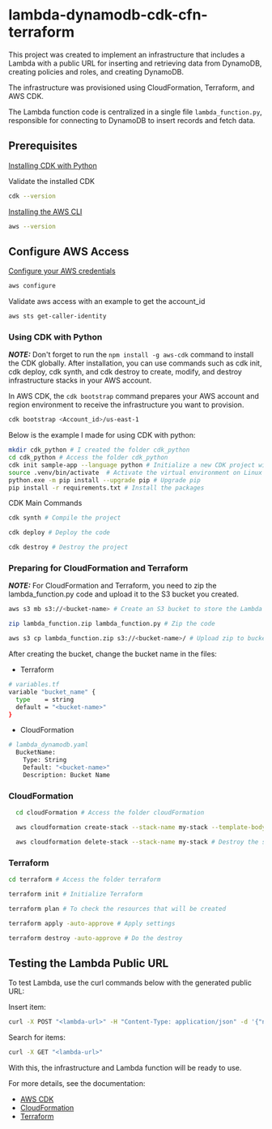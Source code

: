 # lambda-dynamodb-cdk-cfn-terraform

This project was created to implement an infrastructure that includes a Lambda with a public URL for inserting and retrieving data from DynamoDB, creating policies and roles, and creating DynamoDB.

The infrastructure was provisioned using CloudFormation, Terraform, and AWS CDK.

The Lambda function code is centralized in a single file `lambda_function.py`, responsible for connecting to DynamoDB to insert records and fetch data.

## Prerequisites
[Installing CDK with Python]( https://docs.aws.amazon.com/pt_br/cdk/v2/guide/work-with-cdk-python.html)

Validate the installed CDK
  ```bash
  cdk --version
  ```

[Installing the AWS CLI](https://docs.aws.amazon.com/pt_br/cli/latest/userguide/getting-started-install.html)
  ```bash
  aws --version
  ```

## Configure AWS Access
[Configure your AWS credentials](https://docs.aws.amazon.com/pt_br/cli/v1/userguide/cli-configure-files.html)
  ```bash
  aws configure
  ```

Validate aws access with an example to get the account_id
  ```bash
  aws sts get-caller-identity 
  ```

### Using CDK with Python
**_NOTE:_** Don't forget to run the `npm install -g aws-cdk` command to install the CDK globally.
After installation, you can use commands such as cdk init, cdk deploy, cdk synth, and cdk destroy to create, modify, and destroy infrastructure stacks in your AWS account.

In AWS CDK, the `cdk bootstrap` command prepares your AWS account and region environment to receive the infrastructure you want to provision.
  ```bash
 cdk bootstrap <Account_id>/us-east-1
   ```

Below is the example I made for using CDK with python:
  ```bash
  mkdir cdk_python # I created the folder cdk_python
  cd cdk_python # Access the folder cdk_python
  cdk init sample-app --language python # Initialize a new CDK project with a sample application using Python
  source .venv/bin/activate  # Activate the virtual environment on Linux or Mac
  python.exe -m pip install --upgrade pip # Upgrade pip
  pip install -r requirements.txt # Install the packages
  ```

CDK Main Commands
  
  ```bash
  cdk synth # Compile the project

  cdk deploy # Deploy the code

  cdk destroy # Destroy the project
   ```

### Preparing for CloudFormation and Terraform
**_NOTE:_** For CloudFormation and Terraform, you need to zip the lambda_function.py code and upload it to the S3 bucket you created.
  ```bash
  aws s3 mb s3://<bucket-name> # Create an S3 bucket to store the Lambda code

  zip lambda_function.zip lambda_function.py # Zip the code
  
  aws s3 cp lambda_function.zip s3://<bucket-name>/ # Upload zip to bucket
  ```

After creating the bucket, change the bucket name in the files:
- Terraform
```bash
# variables.tf
variable "bucket_name" {
  type    = string
  default = "<bucket-name>"
}
```

- CloudFormation
```bash
# lambda_dynamodb.yaml
  BucketName:
    Type: String
    Default: "<bucket-name>"
    Description: Bucket Name
```


### CloudFormation

```bash
  cd cloudFormation # Access the folder cloudFormation

  aws cloudformation create-stack --stack-name my-stack --template-body file://lambda_dynamodb.yaml --capabilities CAPABILITY_IAM # Create the CloudFormation stack

  aws cloudformation delete-stack --stack-name my-stack # Destroy the stack
   ```

### Terraform
```bash
cd terraform # Access the folder terraform

terraform init # Initialize Terraform

terraform plan # To check the resources that will be created

terraform apply -auto-approve # Apply settings

terraform destroy -auto-approve # Do the destroy
   ```

## Testing the Lambda Public URL
To test Lambda, use the curl commands below with the generated public URL:

Insert item:
```bash
curl -X POST "<lambda-url>" -H "Content-Type: application/json" -d '{"name": "Example Product", "price": 29.99}'
   ```

Search for items:
```bash
curl -X GET "<lambda-url>"
   ```

With this, the infrastructure and Lambda function will be ready to use.

For more details, see the documentation:
- [AWS CDK](https://docs.aws.amazon.com/cdk/v2/guide/home.html) 
- [CloudFormation](https://docs.aws.amazon.com/AWSCloudFormation/latest/UserGuide/Welcome.html)
- [Terraform](https://developer.hashicorp.com/terraform/docs)